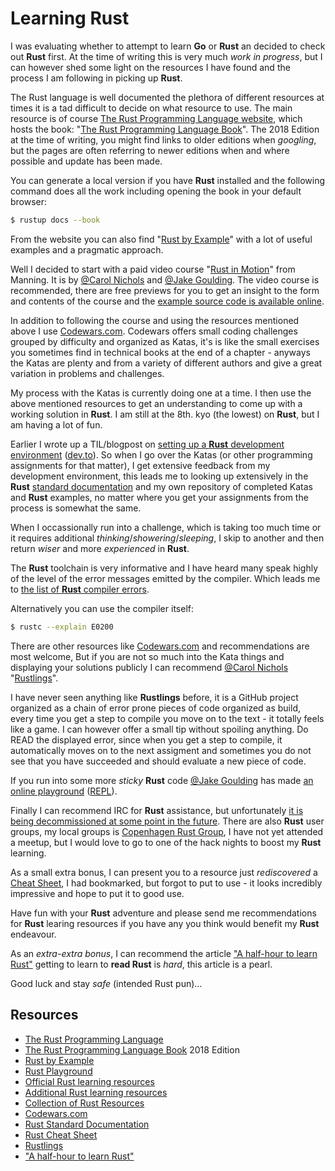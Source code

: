 # Learning Rust

I was evaluating whether to attempt to learn **Go** or **Rust** an decided to check out **Rust** first. At the time of writing this is very much _work in progress_, but I can however shed some light on the resources I have found and the process I am following in picking up **Rust**.

The Rust language is well documented the plethora of different resources at times it is a tad difficult to decide on what resource to use. The main resource is of course [The Rust Programming Language website](https://www.rust-lang.org/en-US/), which hosts the book: "[The Rust Programming Language Book](https://doc.rust-lang.org/book/2018-edition/foreword.html)". The 2018 Edition at the time of writing, you might find links to older editions when _googling_, but the pages are often referring to newer editions when and where possible and update has been made.

You can generate a local version if you have **Rust** installed and the following command does all the work including opening the book in your default browser:

```bash
$ rustup docs --book
```

From the website you can also find "[Rust by Example](https://doc.rust-lang.org/rust-by-example/index.html)" with a lot of useful examples and a pragmatic approach.

Well I decided to start with a paid video course "[Rust in Motion](https://www.manning.com/livevideo/rust-in-motion)" from Manning. It is by [@Carol Nichols](https://twitter.com/carols10cents) and [@Jake Goulding](https://twitter.com/JakeGoulding). The video course is recommended, there are free previews for you to get an insight to the form and contents of the course and the [example source code is available online](https://github.com/integer32llc/rust-in-motion-videos).

In addition to following the course and using the resources mentioned above I use [Codewars.com](https://www.codewars.com/). Codewars offers small coding challenges grouped by difficulty and organized as Katas, it's is like the small exercises you sometimes find in technical books at the end of a chapter - anyways the Katas are plenty and from a variety of different authors and give a great variation in problems and challenges.

My process with the Katas is currently doing one at a time. I then use the above mentioned resources to get an understanding to come up with a working solution in **Rust**. I am still at the 8th. kyo (the lowest) on **Rust**, but I am having a lot of fun.

Earlier I wrote up a TIL/blogpost on [setting up a **Rust** development environment](rust/setting_up_a_rust_dev_env.md) ([dev.to](https://dev.to/jonasbn/til-setting-up-a-rust-development-environment-2f95)). So when I go over the Katas (or other programming assignments for that matter), I get extensive feedback from my development environment, this leads me to looking up extensively in the **Rust** [standard documentation](https://doc.rust-lang.org/std/) and my own repository of completed Katas and **Rust** examples, no matter where you get your assignments from the process is somewhat the same.

When I occassionally run into a challenge, which is taking too much time or it requires additional _thinking_/_showering_/_sleeping_, I skip to another and then return _wiser_ and more _experienced_ in **Rust**.

The **Rust** toolchain is very informative and I have heard many speak highly of the level of the error messages emitted by the compiler. Which leads me to [the list of **Rust** compiler errors](https://doc.rust-lang.org/error-index.html).

Alternatively you can use the compiler itself:

```bash
$ rustc --explain E0200
```

There are other resources like [Codewars.com](https://www.codewars.com/) and recommendations are most welcome, But if you are not so much into the Kata things and displaying your solutions publicly I can recommend [@Carol Nichols](https://twitter.com/carols10cents) "[Rustlings](https://github.com/rust-lang/rustlings/)".

I have never seen anything like **Rustlings** before, it is a GitHub project organized as a chain of error prone pieces of code organized as build, every time you get a step to compile you move on to the text - it totally feels like a game. I can however offer a small tip without spoiling anything. Do READ the displayed error, since when you get a step to compile, it automatically moves on to the next assigment and sometimes you do not see that you have succeeded and should evaluate a new piece of code.

If you run into some more _sticky_ **Rust** code [@Jake Goulding](https://twitter.com/JakeGoulding) has made [an online playground](https://play.rust-lang.org/) ([REPL](https://en.wikipedia.org/wiki/REPL)).

Finally I can recommend IRC for **Rust** assistance, but unfortunately [it is being decommissioned at some point in the future](https://blog.rust-lang.org/2019/04/26/Mozilla-IRC-Sunset-and-the-Rust-Channel.html). There are also **Rust** user groups, my local groups is [Copenhagen Rust Group](http://cph.rs/), I have not yet attended a meetup, but I would love to go to one of the hack nights to boost my **Rust** learning.

As a small extra bonus, I can present you to a resource just _rediscovered_ a [Cheat Sheet](https://cheats.rs/), I had bookmarked, but forgot to put to use - it looks incredibly impressive and hope to put it to good use.

Have fun with your **Rust** adventure and please send me recommendations for **Rust** learing resources if you have any you think would benefit my **Rust** endeavour.

As an _extra-extra bonus_, I can recommend the article ["A half-hour to learn Rust"][halfhour] getting to learn to **read Rust** is _hard_, this article is a pearl.

Good luck and stay _safe_ (intended Rust pun)...

## Resources

- [The Rust Programming Language](https://www.rust-lang.org/en-US/)
- [The Rust Programming Language Book](https://doc.rust-lang.org/book/2018-edition/foreword.html) 2018 Edition
- [Rust by Example](https://doc.rust-lang.org/rust-by-example/index.html)
- [Rust Playground](https://play.rust-lang.org/)
- [Official Rust learning resources](https://learning-rust.github.io/)
- [Additional Rust learning resources](https://github.com/ctjhoa/rust-learning)
- [Collection of Rust Resources](https://github.com/rust-unofficial/awesome-rust)
- [Codewars.com](https://www.codewars.com/)
- [Rust Standard Documentation](https://doc.rust-lang.org/std/)
- [Rust Cheat Sheet](https://cheats.rs/)
- [Rustlings](https://github.com/rust-lang/rustlings/)
- ["A half-hour to learn Rust"][halfhour]

[halfhour]: https://fasterthanli.me/blog/2020/a-half-hour-to-learn-rust/
